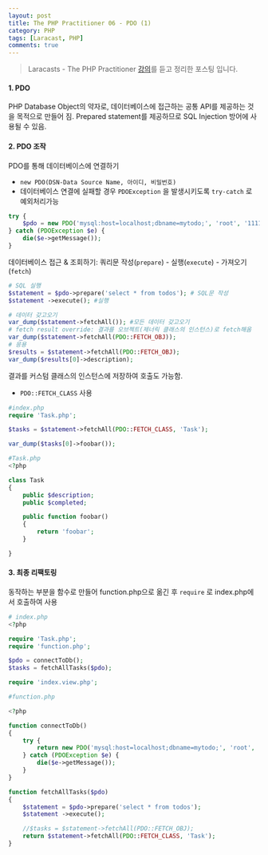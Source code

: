 ```yaml
---
layout: post
title: The PHP Practitioner 06 - PDO (1)
category: PHP
tags: [Laracast, PHP]
comments: true
---
```


> Laracasts - The PHP Practitioner [강의](https://laracasts.com/series/php-for-beginners)를 듣고 정리한 포스팅 입니다.

#### 1. PDO

PHP Database Object의 약자로,  데이터베이스에 접근하는 공통 API를 제공하는 것을 목적으로 만들어 짐. Prepared statement를 제공하므로 SQL Injection 방어에 사용될 수 있음. 



#### 2. PDO 조작

PDO를 통해 데이터베이스에 연결하기 

- `new PDO(DSN-Data Source Name, 아이디, 비밀번호)`
- 데이터베이스 연결에 실패할 경우 `PDOException` 을 발생시키도록 `try-catch` 로 예외처리가능

```php
try {
    $pdo = new PDO('mysql:host=localhost;dbname=mytodo;', 'root', '111111');
} catch (PDOException $e) {
    die($e->getMessage());
}
```



데이터베이스 접근 & 조회하기: 쿼리문 작성(`prepare`) - 실행(`execute`) - 가져오기(`fetch`)

```php
# SQL 실행
$statement = $pdo->prepare('select * from todos'); # SQL문 작성
$statement ->execute(); #실행

# 데이터 갖고오기
var_dump($statement->fetchAll()); #모든 데이터 갖고오기
# fetch result override: 결과를 오브젝트(제너릭 클래스의 인스턴스)로 fetch해옴 
var_dump($statement->fetchAll(PDO::FETCH_OBJ));
# 응용
$results = $statement->fetchAll(PDO::FETCH_OBJ);
var_dump($results[0]->description);
```



결과를 커스텀 클래스의 인스턴스에 저장하여 호출도 가능함.

- `PDO::FETCH_CLASS` 사용

```php
#index.php
require 'Task.php';

$tasks = $statement->fetchAll(PDO::FETCH_CLASS, 'Task');

var_dump($tasks[0]->foobar());

#Task.php
<?php

class Task
{
    public $description;
    public $completed;

    public function foobar()
    {
        return 'foobar';
    }

}
```



#### 3. 최종 리팩토링

동작하는 부분을 함수로 만들어 function.php으로 옮긴 후 `require` 로 index.php에서 호출하여 사용

```php
# index.php
<?php

require 'Task.php';
require 'function.php';

$pdo = connectToDb();
$tasks = fetchAllTasks($pdo);

require 'index.view.php';

#function.php

<?php

function connectToDb()
{
    try {
        return new PDO('mysql:host=localhost;dbname=mytodo;', 'root', '111111');
    } catch (PDOException $e) {
        die($e->getMessage());
    }
}

function fetchAllTasks($pdo)
{
    $statement = $pdo->prepare('select * from todos');
    $statement ->execute();

    //$tasks = $statement->fetchAll(PDO::FETCH_OBJ);
    return $statement->fetchAll(PDO::FETCH_CLASS, 'Task');
}
```

